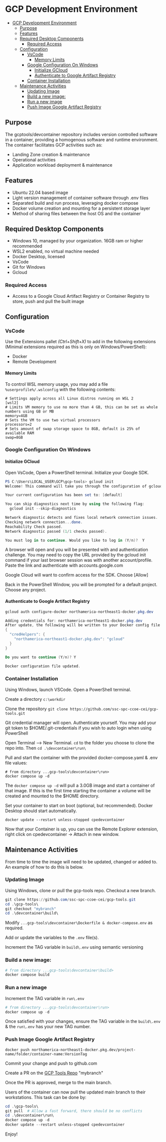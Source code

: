 # GCP Development Environment

- [GCP Development Environment](#gcp-development-environment)
  - [Purpose](#purpose)
  - [Features](#features)
  - [Required Desktop Components](#required-desktop-components)
    - [Required Access](#required-access)
  - [Configuration](#configuration)
    - [VsCode](#vscode)
      - [Memory Limits](#memory-limits)
    - [Google Configuration On Windows](#google-configuration-on-windows)
      - [Initialize GCloud](#initialize-gcloud)
      - [Authenticate to Google Artifact Registry](#authenticate-to-google-artifact-registry)
    - [Container Installation](#container-installation)
  - [Maintenance Activities](#maintenance-activities)
    - [Updating Image](#updating-image)
    - [Build a new image:](#build-a-new-image)
    - [Run a new image](#run-a-new-image)
    - [Push Image Google Artifact Registry](#push-image-google-artifact-registry)

## Purpose

The gcptools/devcontainer repository includes version controlled software in a container, providing a homogenous software and runtime environment. The container facilitates GCP activities such as:

- Landing Zone creation & maintenance
- Operational activities
- Application workload deployment & maintenance

## Features

- Ubuntu 22.04 based image
- Light version management of container software through .env files
- Separated build and run process, leveraging docker compose
- Docker volume creation and mounting for a persistent storage layer
- Method of sharing files between the host OS and the container

## Required Desktop Components

- Windows 10, managed by your organization. 16GB ram or higher recommended
- WSL2 enabled, no virtual machine needed
- Docker Desktop, licensed
- VsCode
- Git for Windows
- Gcloud

### Required Access

- Access to a Google Cloud Artifact Registry or Container Registry to store, push and pull the built image

## Configuration

### VsCode

Use the Extensions pallet *(Ctrl+Shift+X)* to add in the following extensions (Minimal extensions required as this is only on Windows/PowerShell):
- Docker
- Remote Development

#### Memory Limits

To control WSL memory usage, you may add a file `%userprofile%/.wslconfig` with the following contents:

```plaintext
# Settings apply across all Linux distros running on WSL 2
[wsl2]
# Limits VM memory to use no more than 4 GB, this can be set as whole numbers using GB or MB
memory=4GB
# Sets the VM to use two virtual processors
processors=2
# Sets amount of swap storage space to 8GB, default is 25% of available RAM
swap=8GB
```

### Google Configuration On Windows

#### Initialize GCloud

Open VsCode, Open a PowerShell terminal. Initialize your Google SDK.

```PowerShell
PS C:\Users\LOCAL_USER\GCP\gcp-tools> gcloud init
Welcome! This command will take you through the configuration of gcloud.

Your current configuration has been set to: [default]

You can skip diagnostics next time by using the following flag:
  gcloud init --skip-diagnostics

Network diagnostic detects and fixes local network connection issues.
Checking network connection...done.
Reachability Check passed.
Network diagnostic passed (1/1 checks passed).

You must log in to continue. Would you like to log in (Y/n)?  Y
```

A browser will open and you will be presented with and authentication challenge. You may need to copy the URL provided by the gcloud init command if your last browser session was with another account/profile. Paste the link and authenticate with accounts.google.com

Google Cloud will want to confirm access for the SDK. Choose [Allow]

Back in the PowerShell Window, you will be prompted for a default project. Choose any project.

#### Authenticate to Google Artifact Registry

```PowerShell
gcloud auth configure-docker northamerica-northeast1-docker.pkg.dev

Adding credentials for: northamerica-northeast1-docker.pkg.dev
After update, the following will be written to your Docker config file located at [C:\Users\your-username\.docker\config.json]:
{
  "credHelpers": {
    "northamerica-northeast1-docker.pkg.dev": "gcloud"
  }
}

Do you want to continue (Y/n)? Y

Docker configuration file updated.

```

### Container Installation

Using Windows, launch VSCode. Open a PowerShell terminal.  

Create a directory ```c:\workdir```

Clone the repository `git clone https://github.com/ssc-spc-ccoe-cei/gcp-tools.git`

Git credential manager will open. Authenticate yourself. You may add your git token to $HOME/.git-credentials if you wish to auto login when using PowerShell

Open Terminal --> New Terminal.
```cd``` to the folder you choose to clone the repo into. Then ```cd .\devcontainer\run\```

Pull and start the container with the provided docker-compose.yaml & .env file values:

```shell
# from directory ...gcp-tools\devcontainer\run>
docker compose up -d
```
The ```docker compose up -d``` will pull a 3.0GB image and start a container of that image. If this is the first time starting the container a volume will be created and mounted to the $HOME directory.

Set your container to start on boot (optional, but recommended). Docker Desktop should start automatically.

```shell
docker update --restart unless-stopped cpedevcontainer
```
Now that your Container is up, you can use the Remote Explorer extension, right click on cpedevcontainer &#8594; Attach in new window.

## Maintenance Activities

From time to time the image will need to be updated, changed or added to. An example of how to do this is below.

### Updating Image

Using Windows, clone or pull the gcp-tools repo. Checkout a new branch.

```Powershell
git clone https://github.com/ssc-spc-ccoe-cei/gcp-tools.git
cd .\gcp-tools\
git checkout "mybranch"
cd .\devcontainer\build\
```

Modify ``...gcp-tools\devcontainer\Dockerfile & docker-compose.env`` as required.

Add or update the variables to the ```.env``` file(s).

Increment the TAG variable in ```build\.env``` using semantic versioning

### Build a new image:

```Powershell
# from directory ...gcp-tools\devcontainer\build>
docker compose build
```

### Run a new image

Increment the TAG variable in ```run\.env```

```Powershell
# from directory ...gcp-tools\devcontainer\run>
docker compose up -d
```

Once satisfied with your changes, ensure the TAG variable in the  ```build\.env``` & the ```run\.env``` has your new TAG number.

### Push Image Google Artifact Registry

```shell
docker push northamerica-northeast1-docker.pkg.dev/project-name/folder/container-name:VersionTag
```
Commit your change and push to github.com

Create a PR on the [GCP Tools Repo](https://github.com/ssc-spc-ccoe-cei/gcp-tools.git) "mybranch"

Once the PR is approved, merge to the main branch.

Users of the container can now pull the updated main branch to their workstations. This task can be done by:

```Powershell
cd .\gcp-tools\
git pull  # Allow a fast forward, there should be no conflicts
cd .\devcontainer\run\
docker compose up -d
docker update --restart unless-stopped cpedevcontainer
```

Enjoy!
